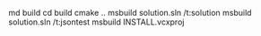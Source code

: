 
md build
cd build
cmake ..
msbuild solution.sln /t:solution
msbuild solution.sln /t:jsontest
msbuild INSTALL.vcxproj
